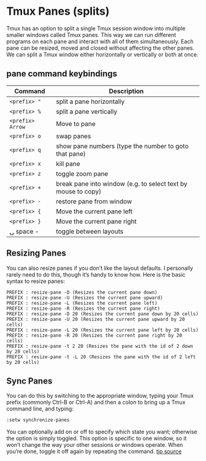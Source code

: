 # Tmux Panes (splits)

Tmux has an option to split a single Tmux session window into multiple smaller windows called Tmux panes. This way we can run different programs on each pane and interact with all of them simultaneously. Each pane can be resized, moved and closed without affecting the other panes. We can split a Tmux window either horizontally or vertically or both at once.

## pane command keybindings

| Command          | Description                                                   |
| ---------------- | ------------------------------------------------------------- |
| `<prefix> "`     | split a pane horizontally                                     |
| `<prefix> %`     | split a pane vertically                                       |
| `<prefix> Arrow` | Move to pane                                                  |
| `<prefix> o`     | swap panes                                                    |
| `<prefix> q`     | show pane numbers (type the number to goto that pane)         |
| `<prefix> x`     | kill pane                                                     |
| `<prefix> z`     | toggle zoom pane                                              |
| `<prefix> +`     | break pane into window (e.g. to select text by mouse to copy) |
| `<prefix> -`     | restore pane from window                                      |
| `<prefix> {`     | Move the current pane left                                    |
| `<prefix> }`     | Move the current pane right                                   |
| ⍽ space -        | toggle between layouts                                        |

## Resizing Panes

You can also resize panes if you don’t like the layout defaults.
I personally rarely need to do this, though it’s handy to know how.
Here is the basic syntax to resize panes:

    PREFIX : resize-pane -D (Resizes the current pane down)
    PREFIX : resize-pane -U (Resizes the current pane upward)
    PREFIX : resize-pane -L (Resizes the current pane left)
    PREFIX : resize-pane -R (Resizes the current pane right)
    PREFIX : resize-pane -D 20 (Resizes the current pane down by 20 cells)
    PREFIX : resize-pane -U 20 (Resizes the current pane upward by 20 cells)
    PREFIX : resize-pane -L 20 (Resizes the current pane left by 20 cells)
    PREFIX : resize-pane -R 20 (Resizes the current pane right by 20 cells)
    PREFIX : resize-pane -t 2 20 (Resizes the pane with the id of 2 down by 20 cells)
    PREFIX : resize-pane -t -L 20 (Resizes the pane with the id of 2 left by 20 cells)

## Sync Panes

You can do this by switching to the appropriate window, typing your Tmux prefix (commonly Ctrl-B or Ctrl-A) and then a colon to bring up a Tmux command line, and typing:

```sh
:setw synchronize-panes
```

You can optionally add on or off to specify which state you want; otherwise the option is simply toggled.
This option is specific to one window, so it won’t change the way your other sessions or windows operate. When you’re done, toggle it off again by repeating the command. [tip source](http://blog.sanctum.geek.nz/sync-tmux-panes/)
